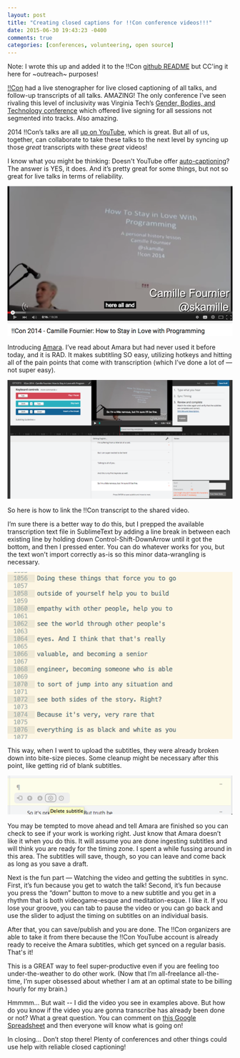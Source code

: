 ```yaml
---
layout: post
title: "Creating closed captions for !!Con conference videos!!!"
date: 2015-06-30 19:43:23 -0400
comments: true
categories: [conferences, volunteering, open source]
---
```


Note: I wrote this up and added it to the !!Con [github README](https://github.com/hausdorff/bangbangcon.github.io/tree/gh-pages/2014-transcripts) but CC'ing it here for ~outreach~ purposes!

[!!Con](http://bangbangcon.com) had a live stenographer for live closed captioning of all talks, and follow-up transcripts of all talks. AMAZING! The only conference I’ve seen rivaling this level of inclusivity was Virginia Tech’s [Gender, Bodies, and Technology conference](http://www.cpe.vt.edu/gbt/) which offered live signing for all sessions not segmented into tracks. Also amazing.

2014 !!Con’s talks are all [up on YouTube](https://www.youtube.com/channel/UC2kxl-dcUYQQvTCuQtfuChQ), which is great. But all of us, together, can collaborate to take these talks to the next level by syncing up those *great* transcripts with these *great* videos!

I know what you might be thinking: Doesn't YouTube offer [auto-captioning](https://support.google.com/youtube/answer/3038280?hl=en)? The answer is YES, it does. And it’s pretty great for some things, but not so great for live talks in terms of reliability.

![](images/bad_captions.png)

Introducing [Amara](https://amara.org). I’ve read about Amara but had never used it before today, and it is RAD. It makes subtitling SO easy, utilizing hotkeys and hitting all of the pain points that come with transcription (which I’ve done a lot of — not super easy).

![](/images/amara.png)

So here is how to link the !!Con transcript to the shared video.

I’m sure there is a better way to do this, but I prepped the available transcription text file in SublimeText by adding a line break in between each existing line by holding down Control-Shift-DownArrow until it got the bottom, and then I pressed enter. You can do whatever works for you, but the text won't import correctly as-is so this minor data-wrangling is necessary.

![](/images/transcript.png)

This way, when I went to upload the subtitles, they were already broken down into bite-size pieces. Some cleanup might be necessary after this point, like getting rid of blank subtitles.

![](/images/delete_subtitle.png)

You may be tempted to move ahead and tell Amara are finished so you can check to see if your work is working right. Just know that Amara doesn’t like it when you do this. It will assume you are done ingesting subtitles and will think you are ready for the timing zone. I spent a while fussing around in this area. The subtitles will save, though, so you can leave and come back as long as you save a draft.

Next is the fun part — Watching the video and getting the subtitles in sync. First, it’s fun because you get to watch the talk! Second, it’s fun because you press the “down” button to move to a new subtitle and you get in a rhythm that is both videogame-esque and meditation-esque. I like it. If you lose your groove, you can tab to pause the video or you can go back and use the slider to adjust the timing on subtitles on an individual basis.

After that, you can save/publish and you are done. The !!Con organizers are able to take it from there because the !!Con YouTube account is already ready to receive the Amara subtitles, which get synced on a regular basis. That's it!

This is a GREAT way to feel super-productive even if you are feeling too under-the-weather to do other work. (Now that I’m all-freelance all-the-time, I’m super obsessed about whether I am at an optimal state to be billing hourly for my brain.)

Hmmmm... But wait -- I did the video you see in examples above. But how do you know if the video you are gonna transcribe has already been done or not? What a great question. You can comment on [this Google Spreadsheet](https://docs.google.com/spreadsheets/d/1MNZH-58vBXpVjzYHObV6vs1NSAK5QQ8v-g4wBEVdZqY/edit?usp=sharing) and then everyone will know what is going on!

In closing... Don’t stop there! Plenty of conferences and other things could use help with reliable closed captioning! 